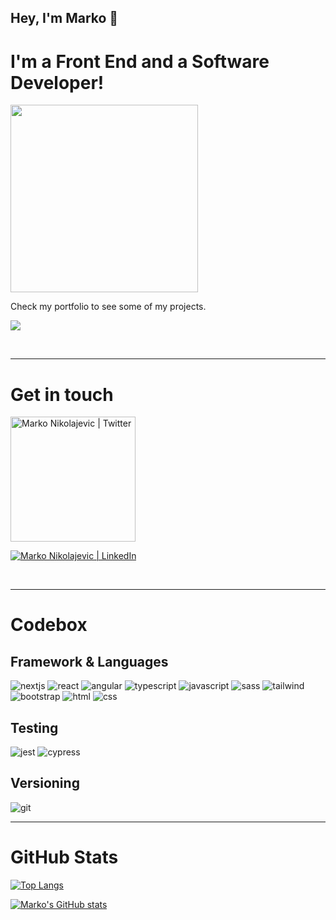 ## Hey, I'm Marko 🖖
# I'm a Front End and a Software Developer!

<img src="https://www.markonikolajevic.dev/_next/image?url=%2F_next%2Fstatic%2Fmedia%2Fcontact_img.69d1d5f8.png&w=3840&q=75" width="300px" />

Check my portfolio to see some of my projects.

[<img src="https://img.shields.io/badge/website-000000?style=for-the-badge&logo=About.me&logoColor=white" />][website]

<br />

---
# Get in touch

[<img src="https://img.shields.io/twitter/follow/markez1317?style=social" alt="Marko Nikolajevic | Twitter" width="200" />][twitter]

[<img src="https://img.shields.io/badge/LinkedIn-0077B5?style=for-the-badge&logo=linkedin&logoColor=white" alt="Marko Nikolajevic | LinkedIn" />][linkedin]

<br />

---
# Codebox
## Framework & Languages
![nextjs](https://img.shields.io/badge/next.js-000000?style=for-the-badge&logo=nextdotjs&logoColor=white) ![react](https://img.shields.io/badge/React-20232A?style=for-the-badge&logo=react&logoColor=61DAFB) ![angular](https://img.shields.io/badge/Angular-DD0031?style=for-the-badge&logo=angular&logoColor=white) ![typescript](https://img.shields.io/badge/TypeScript-007ACC?style=for-the-badge&logo=typescript&logoColor=white) ![javascript](https://img.shields.io/badge/JavaScript-323330?style=for-the-badge&logo=javascript&logoColor=F7DF1E) ![sass](https://img.shields.io/badge/Sass-CC6699?style=for-the-badge&logo=sass&logoColor=white) ![tailwind](https://img.shields.io/badge/Tailwind_CSS-38B2AC?style=for-the-badge&logo=tailwind-css&logoColor=white) ![bootstrap](https://img.shields.io/badge/Bootstrap-563D7C?style=for-the-badge&logo=bootstrap&logoColor=white) ![html](https://img.shields.io/badge/HTML5-E34F26?style=for-the-badge&logo=html5&logoColor=white) ![css](https://img.shields.io/badge/CSS3-1572B6?style=for-the-badge&logo=css3&logoColor=white)

## Testing
![jest](https://img.shields.io/badge/Jest-C21325?style=for-the-badge&logo=jest&logoColor=white) ![cypress](https://img.shields.io/badge/Cypress-17202C?style=for-the-badge&logo=cypress&logoColor=white)

## Versioning
![git](https://img.shields.io/badge/GIT-E44C30?style=for-the-badge&logo=git&logoColor=white)
<br />

---
# GitHub Stats

[![Top Langs](https://github-readme-stats.vercel.app/api/top-langs/?username=MarkoNikolajevic&hide=java,html,css&theme=dracula&layout=compact)](https://github.com/anuraghazra/github-readme-stats)

[![Marko's GitHub stats](https://github-readme-stats.vercel.app/api?username=MarkoNikolajevic&show_icons=true&theme=dracula&count_private=true)](https://github.com/anuraghazra/github-readme-stats)

[website]: https://www.markonikolajevic.dev
[twitter]: https://twitter.com/markez1317
[linkedin]: https://linkedin.com/in/markonikolajevic
